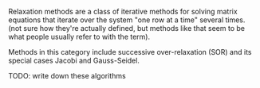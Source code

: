 Relaxation methods are a class of iterative methods
for solving matrix equations
that iterate over the system "one row at a time" several times.
(not sure how they're actually defined,
but methods like that seem to be what people usually refer to with the term).

Methods in this category include successive over-relaxation (SOR)
and its special cases Jacobi and Gauss-Seidel.

TODO: write down these algorithms